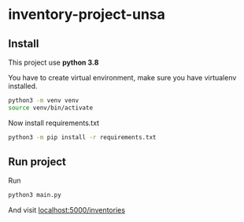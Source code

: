 # inventory-project-unsa

## Install
This project use **python 3.8**

You have to create virtual environment, make sure you have virtualenv installed.
```bash
python3 -m venv venv
source venv/bin/activate
```

Now install requirements.txt
```bash
python3 -m pip install -r requirements.txt
```


## Run project
Run
```bash
python3 main.py
```

And visit [localhost:5000/inventories](http://localhost:5000/inventories)
